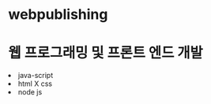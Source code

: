 # webpublishing

<h1>웹 프로그래밍 및 프론트 엔드 개발</h1>

<p><li>java-script</li>
   <li>html X css</li>
   <li>node js</li></p>
